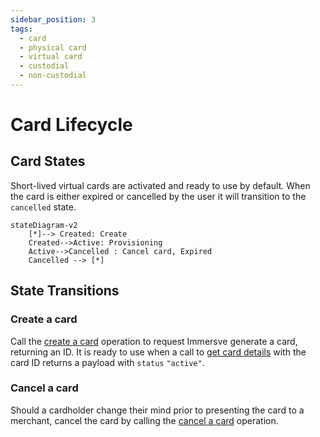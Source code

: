 ```yaml
---
sidebar_position: 3
tags:
  - card
  - physical card
  - virtual card
  - custodial
  - non-custodial
---
```


# Card Lifecycle

## Card States

Short-lived virtual cards are activated and ready to use by default. When the card is either expired or cancelled by the user it will transition to the `cancelled` state.

```mermaid
stateDiagram-v2
    [*]--> Created: Create
    Created-->Active: Provisioning
    Active-->Cancelled : Cancel card, Expired
    Cancelled --> [*]
```

## State Transitions

### Create a card

Call the [create a card](/api-reference/create-a-card) operation to request Immersve generate a card, returning an ID.
It is ready to use when a call to [get card details](/api-reference/get-card-details) with the card ID returns a payload with `status` `"active"`.

### Cancel a card

Should a cardholder change their mind prior to presenting the card to a merchant, cancel the card by calling the [cancel a card](/api-reference/cancel-a-card) operation.
